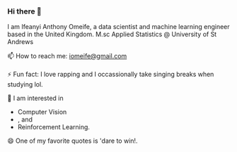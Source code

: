 ### Hi there 👋

I am Ifeanyi Anthony Omeife, a data scientist and machine learning engineer based in the United Kingdom.  M.sc Applied Statistics @ University of St Andrews

📫 How to reach me: iomeife@gmail.com <br>
<br>
⚡ Fun fact: I love rapping and I occassionally take singing breaks when studying lol. <br>

🤔 I am interested in  
- Computer Vision
- , and
- Reinforcement Learning.<br>

😄 One of my favorite quotes is  'dare to win!.



<!--
**Ifeanyi-omeck/Ifeanyi-omeck** is a ✨ _special_ ✨ repository because its `README.md` (this file) appears on your GitHub profile.

Here are some ideas to get you started:

- .
- 
- 👯 I’m looking to collaborate on ...
- 🤔 I’m looking for help with ...
- 💬 Ask me about ...
- 
- 😄 Pronouns: ...
- 
-->

